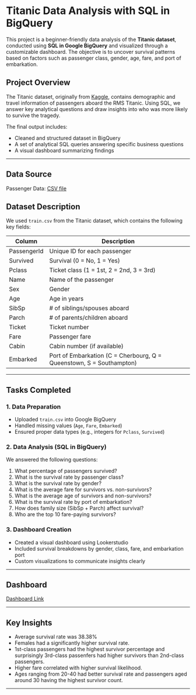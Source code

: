 
# Titanic Data Analysis with SQL in BigQuery

This project is a beginner-friendly data analysis of the **Titanic dataset**, conducted using **SQL in Google BigQuery** and visualized through a customizable dashboard. The objective is to uncover survival patterns based on factors such as passenger class, gender, age, fare, and port of embarkation.

## Project Overview

The Titanic dataset, originally from [Kaggle](https://www.kaggle.com/competitions/titanic/data), contains demographic and travel information of passengers aboard the RMS Titanic. Using SQL, we answer key analytical questions and draw insights into who was more likely to survive the tragedy.

The final output includes:
- Cleaned and structured dataset in BigQuery
- A set of analytical SQL queries answering specific business questions
- A visual dashboard summarizing findings

---

## Data Source

Passenger Data: [CSV file](https://github.com/Abtahi8/HDNB-2/blob/main/Titanic%20passenger.csv)
## Dataset Description

We used `train.csv` from the Titanic dataset, which contains the following key fields:

| Column       | Description                                           |
|--------------|-------------------------------------------------------|
| PassengerId  | Unique ID for each passenger                          |
| Survived     | Survival (0 = No, 1 = Yes)                            |
| Pclass       | Ticket class (1 = 1st, 2 = 2nd, 3 = 3rd)              |
| Name         | Name of the passenger                                 |
| Sex          | Gender                                                |
| Age          | Age in years                                          |
| SibSp        | # of siblings/spouses aboard                          |
| Parch        | # of parents/children aboard                          |
| Ticket       | Ticket number                                         |
| Fare         | Passenger fare                                        |
| Cabin        | Cabin number (if available)                           |
| Embarked     | Port of Embarkation (C = Cherbourg, Q = Queenstown, S = Southampton) |

---

## Tasks Completed

### 1. Data Preparation
- Uploaded `train.csv` into Google BigQuery
- Handled missing values (`Age`, `Fare`, `Embarked`)
- Ensured proper data types (e.g., integers for `Pclass`, `Survived`)

### 2. Data Analysis (SQL in BigQuery)
We answered the following questions:
1. What percentage of passengers survived?
2. What is the survival rate by passenger class?
3. What is the survival rate by gender?
4. What is the average fare for survivors vs. non-survivors?
5. What is the average age of survivors and non-survivors?
6. What is the survival rate by port of embarkation?
7. How does family size (SibSp + Parch) affect survival?
8. Who are the top 10 fare-paying survivors?

### 3. Dashboard Creation
- Created a visual dashboard using Lookerstudio
- Included survival breakdowns by gender, class, fare, and embarkation port
- Custom visualizations to communicate insights clearly

---

## Dashboard
[Dashboard Link]([https://github.com/Abtahi8/HDNB-2/blob/main/HDNB_Final_Task.pdf](https://lookerstudio.google.com/reporting/f7f98975-6484-42ea-9f72-26b94f956b13/page/IQrPE/edit?s=kqenz5Xaxdk))

---

## Key Insights

- Average survival rate was 38.38%
- Females had a significantly higher survival rate.
- 1st-class passengers had the highest survivor percentage and surprisingly 3rd-class passenfers had higher survivors than 2nd-class passengers.
- Higher fare correlated with higher survival likelihood.
- Ages ranging from 20-40 had better survival rate and passengers aged around 30 having the highest survivor count.

---




 

